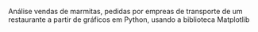 Análise vendas de marmitas, pedidas por empreas de transporte de um restaurante a partir de gráficos em Python, usando a biblioteca Matplotlib
